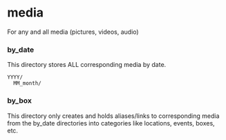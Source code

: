 # media
For any and all media (pictures, videos, audio)

### by_date
This directory stores ALL corresponding media by date.

```
YYYY/
  MM_month/
```

### by_box
This directory only creates and holds aliases/links to corresponding media from the by_date directories into categories like locations, events, boxes, etc.